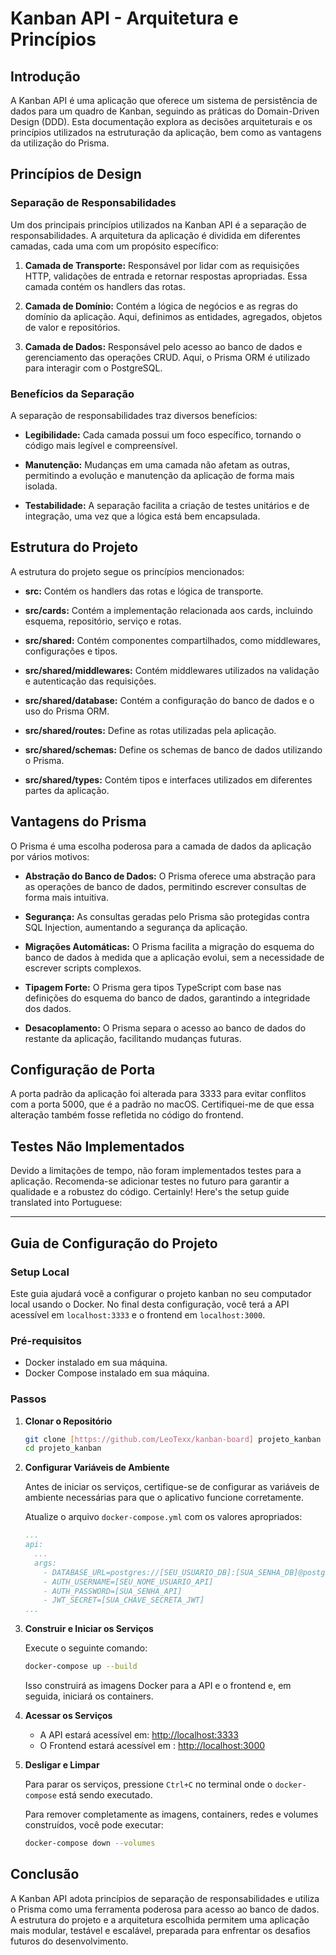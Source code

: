 # Kanban API - Arquitetura e Princípios

## Introdução

A Kanban API é uma aplicação que oferece um sistema de persistência de dados para um quadro de Kanban, seguindo as práticas do Domain-Driven Design (DDD). Esta documentação explora as decisões arquiteturais e os princípios utilizados na estruturação da aplicação, bem como as vantagens da utilização do Prisma.

## Princípios de Design

### Separação de Responsabilidades

Um dos principais princípios utilizados na Kanban API é a separação de responsabilidades. A arquitetura da aplicação é dividida em diferentes camadas, cada uma com um propósito específico:

1. **Camada de Transporte:** Responsável por lidar com as requisições HTTP, validações de entrada e retornar respostas apropriadas. Essa camada contém os handlers das rotas.

2. **Camada de Domínio:** Contém a lógica de negócios e as regras do domínio da aplicação. Aqui, definimos as entidades, agregados, objetos de valor e repositórios.

3. **Camada de Dados:** Responsável pelo acesso ao banco de dados e gerenciamento das operações CRUD. Aqui, o Prisma ORM é utilizado para interagir com o PostgreSQL.

### Benefícios da Separação

A separação de responsabilidades traz diversos benefícios:

- **Legibilidade:** Cada camada possui um foco específico, tornando o código mais legível e compreensível.

- **Manutenção:** Mudanças em uma camada não afetam as outras, permitindo a evolução e manutenção da aplicação de forma mais isolada.

- **Testabilidade:** A separação facilita a criação de testes unitários e de integração, uma vez que a lógica está bem encapsulada.

## Estrutura do Projeto

A estrutura do projeto segue os princípios mencionados:

- **src:** Contém os handlers das rotas e lógica de transporte.

- **src/cards:** Contém a implementação relacionada aos cards, incluindo esquema, repositório, serviço e rotas.

- **src/shared:** Contém componentes compartilhados, como middlewares, configurações e tipos.

- **src/shared/middlewares:** Contém middlewares utilizados na validação e autenticação das requisições.

- **src/shared/database:** Contém a configuração do banco de dados e o uso do Prisma ORM.

- **src/shared/routes:** Define as rotas utilizadas pela aplicação.

- **src/shared/schemas:** Define os schemas de banco de dados utilizando o Prisma.

- **src/shared/types:** Contém tipos e interfaces utilizados em diferentes partes da aplicação.

## Vantagens do Prisma

O Prisma é uma escolha poderosa para a camada de dados da aplicação por vários motivos:

- **Abstração do Banco de Dados:** O Prisma oferece uma abstração para as operações de banco de dados, permitindo escrever consultas de forma mais intuitiva.

- **Segurança:** As consultas geradas pelo Prisma são protegidas contra SQL Injection, aumentando a segurança da aplicação.

- **Migrações Automáticas:** O Prisma facilita a migração do esquema do banco de dados à medida que a aplicação evolui, sem a necessidade de escrever scripts complexos.

- **Tipagem Forte:** O Prisma gera tipos TypeScript com base nas definições do esquema do banco de dados, garantindo a integridade dos dados.

- **Desacoplamento:** O Prisma separa o acesso ao banco de dados do restante da aplicação, facilitando mudanças futuras.

## Configuração de Porta

A porta padrão da aplicação foi alterada para 3333 para evitar conflitos com a porta 5000, que é a padrão no macOS. Certifiquei-me de que essa alteração também fosse refletida no código do frontend.

## Testes Não Implementados

Devido a limitações de tempo, não foram implementados testes para a aplicação. Recomenda-se adicionar testes no futuro para garantir a qualidade e a robustez do código.
Certainly! Here's the setup guide translated into Portuguese:

---

## Guia de Configuração do Projeto

### Setup Local

Este guia ajudará você a configurar o projeto kanban no seu computador local usando o Docker. No final desta configuração, você terá a API acessível em `localhost:3333` e o frontend em `localhost:3000`.

### Pré-requisitos

- Docker instalado em sua máquina.
- Docker Compose instalado em sua máquina.

### Passos

1. **Clonar o Repositório**

   ```bash
   git clone [https://github.com/LeoTexx/kanban-board] projeto_kanban
   cd projeto_kanban
   ```

2. **Configurar Variáveis de Ambiente**

   Antes de iniciar os serviços, certifique-se de configurar as variáveis de ambiente necessárias para que o aplicativo funcione corretamente.

   Atualize o arquivo `docker-compose.yml` com os valores apropriados:

   ```yaml
   ...
   api:
     ...
     args:
       - DATABASE_URL=postgres://[SEU_USUARIO_DB]:[SUA_SENHA_DB]@postgres:5432/[NOME_DO_SEU_DB]
       - AUTH_USERNAME=[SEU_NOME_USUARIO_API]
       - AUTH_PASSWORD=[SUA_SENHA_API]
       - JWT_SECRET=[SUA_CHAVE_SECRETA_JWT]
   ...
   ```

3. **Construir e Iniciar os Serviços**

   Execute o seguinte comando:

   ```bash
   docker-compose up --build
   ```

   Isso construirá as imagens Docker para a API e o frontend e, em seguida, iniciará os containers.

4. **Acessar os Serviços**

   - A API estará acessível em: [http://localhost:3333](http://localhost:3333)
   - O Frontend estará acessível em : [http://localhost:3000](http://localhost:3000)

5. **Desligar e Limpar**

   Para parar os serviços, pressione `Ctrl+C` no terminal onde o `docker-compose` está sendo executado.

   Para remover completamente as imagens, containers, redes e volumes construídos, você pode executar:

   ```bash
   docker-compose down --volumes
   ```

## Conclusão

A Kanban API adota princípios de separação de responsabilidades e utiliza o Prisma como uma ferramenta poderosa para acesso ao banco de dados. A estrutura do projeto e a arquitetura escolhida permitem uma aplicação mais modular, testável e escalável, preparada para enfrentar os desafios futuros do desenvolvimento.
